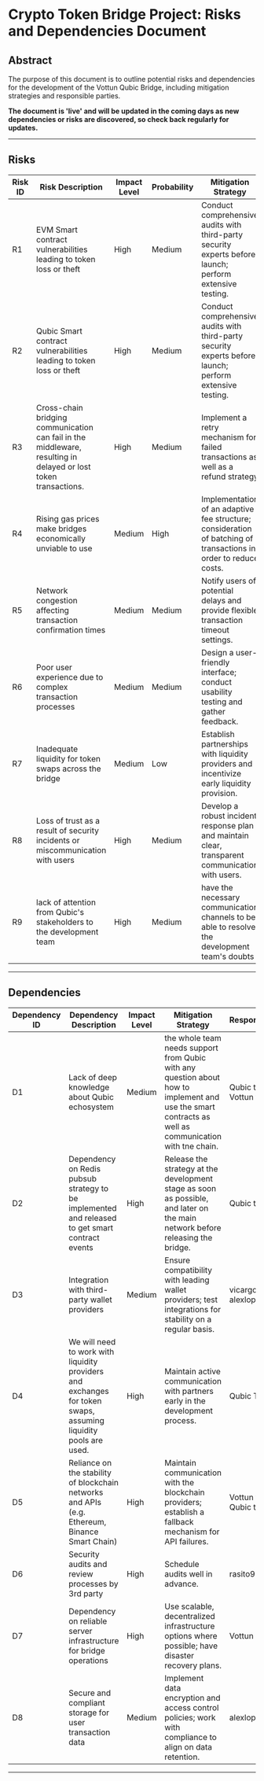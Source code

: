 # Crypto Token Bridge Project: Risks and Dependencies Document

## Abstract
The purpose of this document is to outline potential risks and dependencies for the development of the Vottun Qubic Bridge, including mitigation strategies and responsible parties.

**The document is 'live' and will be updated in the coming days as new dependencies or risks are discovered, so check back regularly for updates.**

---

## Risks

| Risk ID | Risk Description | Impact Level | Probability | Mitigation Strategy | Responsible |
|---------|-------------------|--------------|-------------|----------------------|-------------|
| R1      | EVM Smart contract vulnerabilities leading to token loss or theft | High          | Medium      | Conduct comprehensive audits with third-party security experts before launch; perform extensive testing. | ceseshi |
| R2      | Qubic Smart contract vulnerabilities leading to token loss or theft | High          | Medium      | Conduct comprehensive audits with third-party security experts before launch; perform extensive testing. | anarojoagusti |
| R3      | Cross-chain bridging communication can fail in the middleware, resulting in delayed or lost token transactions. | High          | Medium      | Implement a retry mechanism for failed transactions as well as a refund strategy | alexlopezt |
| R4      | Rising gas prices make bridges economically unviable to use | Medium        | High        | Implementation of an adaptive fee structure; consideration of batching of transactions in order to reduce costs. | alexlopezt, rasito99 |
| R5      | Network congestion affecting transaction confirmation times | Medium        | Medium      | Notify users of potential delays and provide flexible transaction timeout settings. | alexlopezt |
| R6      | Poor user experience due to complex transaction processes | Medium        | Medium      | Design a user-friendly interface; conduct usability testing and gather feedback. | bmora-Vottun, vicargo |
| R7      | Inadequate liquidity for token swaps across the bridge | Medium        | Low         | Establish partnerships with liquidity providers and incentivize early liquidity provision. | Qubic team |
| R8     | Loss of trust as a result of security incidents or miscommunication with users | High          | Medium      | Develop a robust incident response plan and maintain clear, transparent communication with users. | TBD |
|R9      |lack of attention from Qubic's stakeholders to the development team | High | Medium | have the necessary communication channels to be able to resolve the development team's doubts | Qubic Team |

---

## Dependencies

| Dependency ID | Dependency Description | Impact Level | Mitigation Strategy | Responsible |
|---------------|------------------------|--------------|----------------------|-------------|
| D1           | Lack of deep knowledge about Qubic echosystem | Medium        | the whole team needs support from Qubic with any question about how to implement and use the smart contracts as well as communication with tne chain. | Qubic team, Vottun team |
| D2            | Dependency on Redis pubsub strategy to be implemented and released to get smart contract events | High          | Release the strategy at the development stage as soon as possible, and later on the main network before releasing the bridge. | Qubic team |
| D3            | Integration with third-party wallet providers | Medium        | Ensure compatibility with leading wallet providers; test integrations for stability on a regular basis. | vicargo - alexlopezt |
| D4            | We will need to work with liquidity providers and exchanges for token swaps, assuming liquidity pools are used. | High          | Maintain active communication with partners early in the development process. | Qubic Team |
| D5            | Reliance on the stability of blockchain networks and APIs (e.g. Ethereum, Binance Smart Chain) | High          | Maintain communication with the blockchain providers; establish a fallback mechanism for API failures. | Vottun team, Qubic team |
| D6            | Security audits and review processes by 3rd party | High          | Schedule audits well in advance. | rasito99 |
| D7            | Dependency on reliable server infrastructure for bridge operations | High          | Use scalable, decentralized infrastructure options where possible; have disaster recovery plans. | Vottun Team |
| D8           | Secure and compliant storage for user transaction data | Medium        | Implement data encryption and access control policies; work with compliance to align on data retention. | alexlopezt |


---
